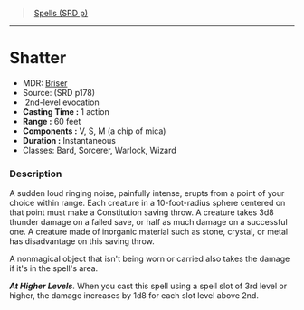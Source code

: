 ﻿---
!SpellVO
Level: 2
Type: evocation
CastingTime: 1 action
Range: 60 feet
Components: V, S, M (a chip of mica)
Duration: Instantaneous
Classes: Bard, Sorcerer, Warlock, Wizard
Id: spells_vo.md#shatter
ParentLink: spells_vo.md#spells-srd-p
Name: Shatter
ParentName: Spells (SRD p)
NameLevel: 1
AltName: '[Briser](hd_spells_briser.md)'
Source: (SRD p178)
---
> [Spells (SRD p)](srd_spells.md)

---

# Shatter

- MDR: [Briser](hd_spells_briser.md)
- Source: (SRD p178)
-  2nd-level evocation
- **Casting Time :** 1 action
- **Range :** 60 feet
- **Components :** V, S, M (a chip of mica)
- **Duration :** Instantaneous
- Classes: Bard, Sorcerer, Warlock, Wizard

### Description

A sudden loud ringing noise, painfully intense, erupts from a point of your choice within range. Each creature in a 10-foot-radius sphere centered on that point must make a Constitution saving throw. A creature takes 3d8 thunder damage on a failed save, or half as much damage on a successful one. A creature made of inorganic material such as stone, crystal, or metal has disadvantage on this saving throw.

A nonmagical object that isn't being worn or carried also takes the damage if it's in the spell's area.

**_At Higher Levels_**. When you cast this spell using a spell slot of 3rd level or higher, the damage increases by 1d8 for each slot level above 2nd.

